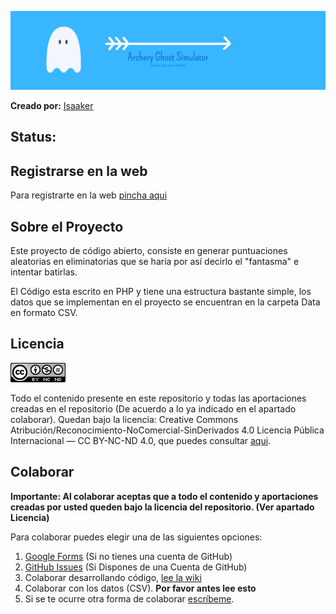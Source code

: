 ![Ghost Simulator ES](https://github.com/Isaaker/Ghost_Simulator_ES/blob/main/images/archery.png)


**Creado por:** [Isaaker](https://github.com/Isaaker)

## Status:

## Registrarse en la web
Para registrarte en la web [pincha aqui](https://forms.gle/GxU8BVdvJi37yJMN8)

## Sobre el Proyecto

Este proyecto de código abierto, consiste en generar puntuaciones aleatorias en eliminatorias que se haría por así decirlo el "fantasma" e intentar batirlas.

El Código esta escrito en PHP y tiene una estructura bastante simple, los datos que se implementan en el proyecto se encuentran en la carpeta Data en formato CSV.

## Licencia

![Creative Commons License Logo](https://github.com/Isaaker/Ghost_Simulator_ES/blob/main/images/Creative%20Commons.png)

Todo el contenido presente en este repositorio y todas las aportaciones creadas en el repositorio (De acuerdo a lo ya indicado en el apartado colaborar). Quedan bajo la licencia: Creative Commons Atribución/Reconocimiento-NoComercial-SinDerivados 4.0 Licencia Pública Internacional — CC BY-NC-ND 4.0, que puedes consultar [aqui](https://github.com/Isaaker/Ghost_Simulator_ES/blob/main/LICENSE.txt).




## Colaborar

**Importante: Al colaborar aceptas que a todo el contenido y aportaciones creadas por usted queden bajo la licencia del repositorio. (Ver apartado Licencia)**

Para colaborar puedes elegir una de las siguientes opciones:

1. [Google Forms](https://forms.gle/fZGYEDDGrmGxnjGT8) (Si no tienes una cuenta de GitHub)
2. [GitHub Issues](https://github.com/Isaaker/Ghost_Simulator_ES/issues) (Si Dispones de una Cuenta de GitHub)
3. Colaborar desarrollando código, [lee la wiki](https://github.com/Isaaker/Ghost_Simulator_ES/wiki)
4. Colaborar con los datos (CSV). **Por favor antes lee esto**
5. Si se te ocurre otra forma de colaborar [escríbeme](archery.ghost.simulator@gmail.com).
